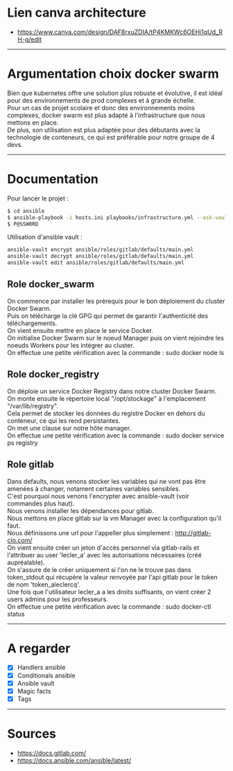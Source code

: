 # Lien canva architecture
- https://www.canva.com/design/DAF8rxuZDIA/tP4KMKWc6OEHi1qUd_RH-g/edit
  
---

# Argumentation choix docker swarm

Bien que kubernetes offre une solution plus robuste et évolutive, il est idéal pour des environnements de prod complexes et à grande échelle.  
Pour un cas de projet scolaire et donc des environnements moins complexes, docker swarm est plus adapté à l'infrastructure que nous mettons en place.  
De plus, son utilisation est plus adaptée pour des débutants avec la technologie de conteneurs, ce qui est préférable pour notre groupe de 4 devs.  

---

# Documentation

Pour lancer le projet :
```bash
$ cd ansible
$ ansible-playbook -i hosts.ini playbooks/infrastructure.yml --ask-vault-pass -vvv
$ P@SSW0RD
```

Utilisation d'ansible vault :
```bash
ansible-vault encrypt ansible/roles/gitlab/defaults/main.yml
ansible-vault decrypt ansible/roles/gitlab/defaults/main.yml
ansible-vault edit ansible/roles/gitlab/defaults/main.yml
```

## Role docker_swarm

On commence par installer les prérequis pour le bon déploiement du cluster Docker Swarm.  
Puis on télécharge la clé GPG qui permet de garantir l'authenticité des téléchargements.  
On vient ensuite mettre en place le service Docker.  
On initialise Docker Swarm sur le noeud Manager puis on vient rejoindre les noeuds Workers pour les intégrer au cluster.  
On effectue une petite vérification avec la commande : sudo docker node ls

## Role docker_registry

On déploie un service Docker Registry dans notre cluster Docker Swarm.  
On monte ensuite le répertoire local "/opt/stockage" à l'emplacement "/var/lib/registry".  
Cela permet de stocker les données du registre Docker en dehors du conteneur, ce qui les rend persistantes.  
On met une clause sur notre hôte manager.  
On effectue une petite vérification avec la commande : sudo docker service ps registry  

## Role gitlab

Dans defaults, nous venons stocker les variables qui ne vont pas être amenées à changer, notament certaines variables sensibles.  
C'est pourquoi nous venons l'encrypter avec ansible-vault (voir commandes plus haut).  
Nous venons installer les dépendances pour gitlab.  
Nous mettons en place gitlab sur la vm Manager avec la configuration qu'il faut.  
Nous définissons une url pour l'appeller plus simplement : http://gitlab-clo.com/  
On vient ensuite créer un jeton d'accès personnel via gitlab-rails et l'attribuer au user 'lecler_a' avec les autorisations nécessaires (créé aupréalable).  
On s'assure de le créer uniquement si l'on ne le trouve pas dans token_stdout qui récupère la valeur renvoyée par l'api gitlab pour le token de nom 'token_aleclercq'.  
Une fois que l'utilisateur lecler_a a les droits suffisants, on vient créer 2 users admins pour les professeurs.  
On effectue une petite vérification avec la commande : sudo docker-ctl status

---

# A regarder

- [x] Handlers ansible
- [x] Conditionals ansible
- [x] Ansible vault
- [x] Magic facts
- [x] Tags

---

# Sources

- https://docs.gitlab.com/
- https://docs.ansible.com/ansible/latest/
